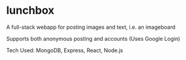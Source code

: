 # lunchbox
A full-stack webapp for posting images and text, i.e. an imageboard

Supports both anonymous posting and accounts (Uses Google Login)

Tech Used: MongoDB, Express, React, Node.js

